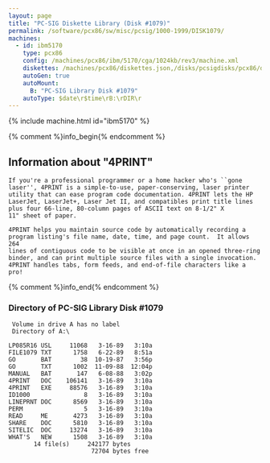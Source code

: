 ```yaml
---
layout: page
title: "PC-SIG Diskette Library (Disk #1079)"
permalink: /software/pcx86/sw/misc/pcsig/1000-1999/DISK1079/
machines:
  - id: ibm5170
    type: pcx86
    config: /machines/pcx86/ibm/5170/cga/1024kb/rev3/machine.xml
    diskettes: /machines/pcx86/diskettes.json,/disks/pcsigdisks/pcx86/diskettes.json
    autoGen: true
    autoMount:
      B: "PC-SIG Library Disk #1079"
    autoType: $date\r$time\rB:\rDIR\r
---
```


{% include machine.html id="ibm5170" %}

{% comment %}info_begin{% endcomment %}

## Information about "4PRINT"

    If you're a professional programmer or a home hacker who's ``gone
    laser'', 4PRINT is a simple-to-use, paper-conserving, laser printer
    utility that can ease program code documentation. 4PRINT lets the HP
    LaserJet, LaserJet+, Laser Jet II, and compatibles print title lines
    plus four 66-line, 80-column pages of ASCII text on 8-1/2" X
    11" sheet of paper.
    
    4PRINT helps you maintain source code by automatically recording a
    program listing's file name, date, time, and page count.  It allows 264
    lines of contiguous code to be visible at once in an opened three-ring
    binder, and can print multiple source files with a single invocation.
    4PRINT handles tabs, form feeds, and end-of-file characters like a pro!
{% comment %}info_end{% endcomment %}


### Directory of PC-SIG Library Disk #1079

     Volume in drive A has no label
     Directory of A:\

    LP085R16 USL     11068   3-16-89   3:10a
    FILE1079 TXT      1758   6-22-89   8:51a
    GO       BAT        38  10-19-87   3:56p
    GO       TXT      1002  11-09-88  12:04p
    MANUAL   BAT       147   6-08-88   3:02p
    4PRINT   DOC    106141   3-16-89   3:10a
    4PRINT   EXE     88576   3-16-89   3:10a
    ID1000               8   3-16-89   3:10a
    LINEPRNT DOC      8569   3-16-89   3:10a
    PERM                 5   3-16-89   3:10a
    READ     ME       4273   3-16-89   3:10a
    SHARE    DOC      5810   3-16-89   3:10a
    SITELIC  DOC     13274   3-16-89   3:10a
    WHAT'S   NEW      1508   3-16-89   3:10a
           14 file(s)     242177 bytes
                           72704 bytes free
